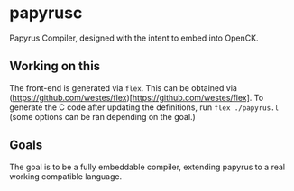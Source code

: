 # papyrusc
Papyrus Compiler, designed with the intent to embed into OpenCK.

## Working on this
The front-end is generated via `flex`. This can be obtained via (https://github.com/westes/flex)[https://github.com/westes/flex]. To generate the C code after updating the definitions, run `flex ./papyrus.l` (some options can be ran depending on the goal.)

## Goals

The goal is to be a fully embeddable compiler, extending papyrus to a real working compatible language.
